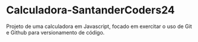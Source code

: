 # Calculadora-SantanderCoders24
Projeto de uma calculadora em Javascript, focado em exercitar o uso de Git e Github para versionamento de código.
